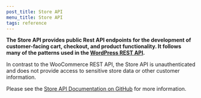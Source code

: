 ```yaml
---
post_title: Store API
menu_title: Store API
tags: reference
---
```


**The Store API provides public Rest API endpoints for the development of customer-facing cart, checkout, and product functionality. It follows many of the patterns used in the [WordPress REST API](https://developer.wordpress.org/rest-api/key-concepts/).**

In contrast to the WooCommerce REST API, the Store API is unauthenticated and does not provide access to sensitive store data or other customer information.

Please see the [Store API Documentation on GitHub](https://github.com/woocommerce/woocommerce/tree/trunk/plugins/woocommerce/src/StoreApi/README.md) for more information.
